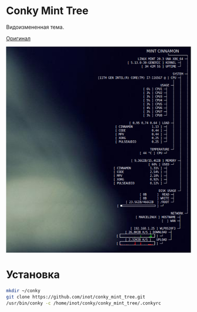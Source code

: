 # Conky Mint Tree

Видоизмененная тема. 

[Оригинал](https://www.deviantart.com/iznogud78/art/Conky-Fedora-Tree-795963082 "Оригинал")

![](https://github.com/inot/conky_mint_tree/blob/main/mint_tree.png?raw=true)

# Установка 
```bash
mkdir ~/conky
git clone https://github.com/inot/conky_mint_tree.git
/usr/bin/conky -c /home/inot/conky/conky_mint_tree/.conkyrc
```

